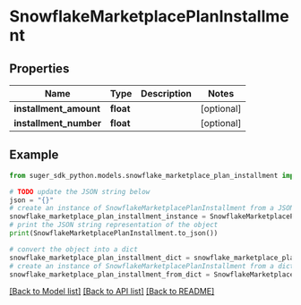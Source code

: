 # SnowflakeMarketplacePlanInstallment


## Properties

Name | Type | Description | Notes
------------ | ------------- | ------------- | -------------
**installment_amount** | **float** |  | [optional] 
**installment_number** | **float** |  | [optional] 

## Example

```python
from suger_sdk_python.models.snowflake_marketplace_plan_installment import SnowflakeMarketplacePlanInstallment

# TODO update the JSON string below
json = "{}"
# create an instance of SnowflakeMarketplacePlanInstallment from a JSON string
snowflake_marketplace_plan_installment_instance = SnowflakeMarketplacePlanInstallment.from_json(json)
# print the JSON string representation of the object
print(SnowflakeMarketplacePlanInstallment.to_json())

# convert the object into a dict
snowflake_marketplace_plan_installment_dict = snowflake_marketplace_plan_installment_instance.to_dict()
# create an instance of SnowflakeMarketplacePlanInstallment from a dict
snowflake_marketplace_plan_installment_from_dict = SnowflakeMarketplacePlanInstallment.from_dict(snowflake_marketplace_plan_installment_dict)
```
[[Back to Model list]](../README.md#documentation-for-models) [[Back to API list]](../README.md#documentation-for-api-endpoints) [[Back to README]](../README.md)


